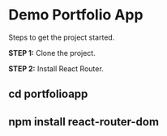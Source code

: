 # Demo Portfolio App

Steps to get the project started.

**STEP 1:** Clone the project. 

**STEP 2:** Install React Router. 
## cd portfolioapp
## npm install react-router-dom
